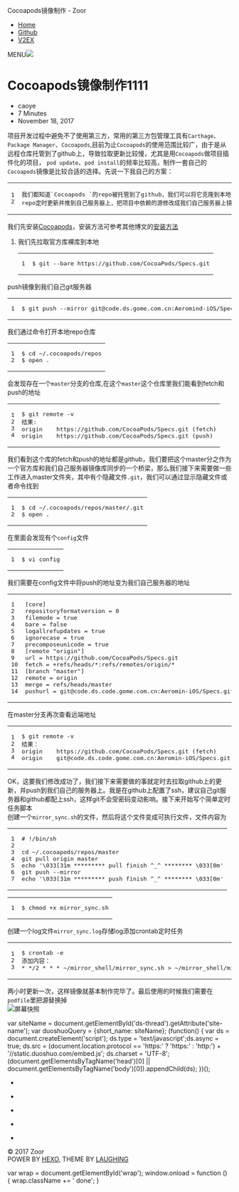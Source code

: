 Cocoapods镜像制作 - Zoor

- [Home](/)
- [Github](https://github.com)
- [V2EX](https://www.v2ex.com/)

MENU![](http://callfiles.ueibo.com/hexo-theme-laughing/post_background.jpg)

# Cocoapods镜像制作1111

- caoye
- 7 Minutes
- November 18, 2017

项目开发过程中避免不了使用第三方，常用的第三方包管理工具有`Carthage`、`Package Manager`、`Cocoapods`,目前为止`Cocoapods`的使用范围比较广，由于是从远程仓库托管到了github上，导致拉取更新比较慢，尤其是用`Cocoapods`做项目插件化的项目， `pod update`、`pod install`的频率比较高，制作一套自己的`Cocoapods`镜像是比较合适的选择。先说一下我自己的方案：  

<table><tbody><tr><td class="gutter"><pre><span class="line">1</span><br><span class="line">2</span><br></pre></td><td class="code"><pre><span class="line">我们都知道`Cocoapods `的repo被托管到了github，我们可以将它克隆到本地，把这个</span><br><span class="line">repo定时更新并推到自己服务器上，把项目中依赖的源修改成我们自己服务器上镜像地址。</span><br></pre></td></tr></tbody></table>

我们先安装[Cocoapods](https://cocoapods.org)，安装方法可参考其他博文的[安装方法](http://www.jianshu.com/p/f43b5964f582)

1.  我们先拉取官方库裸库到本地

    <table><tbody><tr><td class="gutter"><pre><span class="line">1</span><br></pre></td><td class="code"><pre><span class="line">$ git --bare https://github.com/CocoaPods/Specs.git</span><br></pre></td></tr></tbody></table>

push镜像到我们自己git服务器

<table><tbody><tr><td class="gutter"><pre><span class="line">1</span><br></pre></td><td class="code"><pre><span class="line">$ git push --mirror git@code.ds.gome.com.cn:Aeromind-iOS/Specs.git</span><br></pre></td></tr></tbody></table>

我们通过命令打开本地repo仓库  

<table><tbody><tr><td class="gutter"><pre><span class="line">1</span><br><span class="line">2</span><br></pre></td><td class="code"><pre><span class="line">$ cd ~/.cocoapods/repos</span><br><span class="line">$ open .</span><br></pre></td></tr></tbody></table>

会发现存在一个`master`分支的仓库,在这个`master`这个仓库里我们能看到fetch和push的地址  

<table><tbody><tr><td class="gutter"><pre><span class="line">1</span><br><span class="line">2</span><br><span class="line">3</span><br><span class="line">4</span><br></pre></td><td class="code"><pre><span class="line">$ git remote -v</span><br><span class="line">结果:</span><br><span class="line">origin    https://github.com/CocoaPods/Specs.git (fetch)</span><br><span class="line">origin    https://github.com/CocoaPods/Specs.git (push)</span><br></pre></td></tr></tbody></table>

我们看到这个库的fetch和push的地址都是github，我们要把这个master分之作为一个官方库和我们自己服务器镜像库同步的一个桥梁，那么我们接下来需要做一些工作进入master文件夹，其中有个隐藏文件`.git`，我们可以通过显示隐藏文件或者命令找到  

<table><tbody><tr><td class="gutter"><pre><span class="line">1</span><br><span class="line">2</span><br></pre></td><td class="code"><pre><span class="line">$ cd ~/.cocoapods/repos/master/.git</span><br><span class="line">$ open .</span><br></pre></td></tr></tbody></table>

在里面会发现有个`config`文件  

<table><tbody><tr><td class="gutter"><pre><span class="line">1</span><br></pre></td><td class="code"><pre><span class="line">$ vi config</span><br></pre></td></tr></tbody></table>

我们需要在config文件中将push的地址变为我们自己服务器的地址  

<table><tbody><tr><td class="gutter"><pre><span class="line">1</span><br><span class="line">2</span><br><span class="line">3</span><br><span class="line">4</span><br><span class="line">5</span><br><span class="line">6</span><br><span class="line">7</span><br><span class="line">8</span><br><span class="line">9</span><br><span class="line">10</span><br><span class="line">11</span><br><span class="line">12</span><br><span class="line">13</span><br><span class="line">14</span><br></pre></td><td class="code"><pre><span class="line">[core]</span><br><span class="line">repositoryformatversion = 0</span><br><span class="line">filemode = true</span><br><span class="line">bare = false</span><br><span class="line">logallrefupdates = true</span><br><span class="line">ignorecase = true</span><br><span class="line">precomposeunicode = true</span><br><span class="line">[remote "origin"]</span><br><span class="line">url = https://github.com/CocoaPods/Specs.git</span><br><span class="line">fetch = +refs/heads/*:refs/remotes/origin/*</span><br><span class="line">[branch "master"]</span><br><span class="line">remote = origin</span><br><span class="line">merge = refs/heads/master</span><br><span class="line">pushurl = git@code.ds.code.gome.com.cn:Aeromin-iOS/Specs.git</span><br></pre></td></tr></tbody></table>

在master分支再次查看远端地址  

<table><tbody><tr><td class="gutter"><pre><span class="line">1</span><br><span class="line">2</span><br><span class="line">3</span><br><span class="line">4</span><br></pre></td><td class="code"><pre><span class="line">$ git remote -v</span><br><span class="line">结果：</span><br><span class="line">origin    https://github.com/CocoaPods/Specs.git (fetch)</span><br><span class="line">origin    git@code.ds.code.gome.com.cn:Aeromin-iOS/Specs.git (push)</span><br></pre></td></tr></tbody></table>

OK，这要我们修改成功了，我们接下来需要做的事就定时去拉取github上的更新，并push到我们自己的服务器上。我是在github上配置了ssh，建议自己git服务器和github都配上ssh，这样git不会受密码变动影响。接下来开始写个简单定时任务脚本  
创建一个`mirror_sync.sh`的文件，然后将这个文件变成可执行文件，文件内容为  

<table><tbody><tr><td class="gutter"><pre><span class="line">1</span><br><span class="line">2</span><br><span class="line">3</span><br><span class="line">4</span><br><span class="line">5</span><br><span class="line">6</span><br><span class="line">7</span><br></pre></td><td class="code"><pre><span class="line"># !/bin/sh</span><br><span class="line"></span><br><span class="line">cd ~/.cocoapods/repos/master</span><br><span class="line">git pull origin master</span><br><span class="line">echo '\033[31m ********* pull finish ^_^ ******** \033[0m'</span><br><span class="line">git push --mirror</span><br><span class="line">echo '\033[31m ********* push finish ^_^ ******** \033[0m'</span><br></pre></td></tr></tbody></table>

<table><tbody><tr><td class="gutter"><pre><span class="line">1</span><br></pre></td><td class="code"><pre><span class="line">$ chmod +x mirror_sync.sh</span><br></pre></td></tr></tbody></table>

创建一个log文件`mirror_sync.log`存储log添加crontab定时任务  

<table><tbody><tr><td class="gutter"><pre><span class="line">1</span><br><span class="line">2</span><br><span class="line">3</span><br></pre></td><td class="code"><pre><span class="line">$ crontab -e</span><br><span class="line">添加内容：</span><br><span class="line">* */2 * * * ~/mirror_shell/mirror_sync.sh &gt; ~/mirror_shell/mirror_sync.log 2&gt;&amp;1</span><br></pre></td></tr></tbody></table>

两小时更新一次，这样镜像就基本制作完毕了。最后使用的时候我们需要在`podfile`里把源替换掉  
![屏幕快照](http://upload-images.jianshu.io/upload_images/9045592-13790b0eaa2057ee.png?imageMogr2/auto-orient/strip%7CimageView2/2/w/1240)

var siteName = document.getElementById\('ds-thread'\).getAttribute\('site-name'\); var duoshuoQuery = \{short\_name: siteName\}; \(function\(\) \{ var ds = document.createElement\('script'\); ds.type = 'text/javascript';ds.async = true; ds.src = \(document.location.protocol == 'https:' \? 'https:' : 'http:'\) + '//static.duoshuo.com/embed.js'; ds.charset = 'UTF-8'; \(document.getElementsByTagName\('head'\)\[0\] || document.getElementsByTagName\('body'\)\[0\]\).appendChild\(ds\); \}\)\(\);

- [](/)
- [](</2017/11/18/Framework脚本打包并分发(针对framework依赖了其他包的基础上)/>)

- [](https://github.com/BoizZ "Github")
- [](https://weibo.com/heqibang "Weibo")
- [](https://www.segmentfault.com/u/bon "SegmentFault")

© 2017 Zoor  
POWER BY [HEXO](https://hexo.io), THEME BY [LAUGHING](https://github.com/BoizZ/hexo-theme-laughing)

var wrap = document.getElementById\('wrap'\); window.onload = function \(\) \{ wrap.className += ' done'; \}
